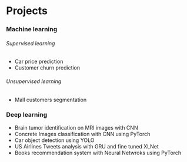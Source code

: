 # Projects
### Machine learning
###### Supervised learning

* Car price prediction 
* Customer churn prediction
###### Unsupervised learning

* Mall customers segmentation

### Deep learning
* Brain tumor identification on MRI images with CNN
* Concrete Images classification with CNN using PyTorch
* Car object detection using YOLO
* US Airlines Tweets analysis with GRU and fine tuned XLNet
* Books recommendation system with Neural Netwroks using PyTorch
